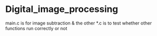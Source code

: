 # Digital_image_processing
main.c is for image subtraction & 
the other *.c is to test whether other functions run correctly or not 
